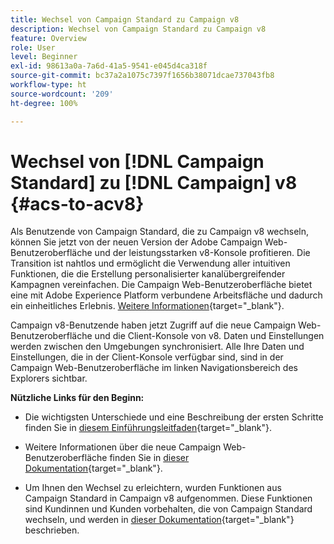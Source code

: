 ```yaml
---
title: Wechsel von Campaign Standard zu Campaign v8
description: Wechsel von Campaign Standard zu Campaign v8
feature: Overview
role: User
level: Beginner
exl-id: 98613a0a-7a6d-41a5-9541-e045d4ca318f
source-git-commit: bc37a2a1075c7397f1656b38071dcae737043fb8
workflow-type: ht
source-wordcount: '209'
ht-degree: 100%

---
```


# Wechsel von [!DNL Campaign Standard] zu [!DNL Campaign] v8 {#acs-to-acv8}

Als Benutzende von Campaign Standard, die zu Campaign v8 wechseln, können Sie jetzt von der neuen Version der Adobe Campaign Web-Benutzeroberfläche und der leistungsstarken v8-Konsole profitieren. Die Transition ist nahtlos und ermöglicht die Verwendung aller intuitiven Funktionen, die die Erstellung personalisierter kanalübergreifender Kampagnen vereinfachen. Die Campaign Web-Benutzeroberfläche bietet eine mit Adobe Experience Platform verbundene Arbeitsfläche und dadurch ein einheitliches Erlebnis. [Weitere Informationen](https://experienceleague.adobe.com/de/docs/campaign-web/v8/start/acs-migration){target="_blank"}.

Campaign v8-Benutzende haben jetzt Zugriff auf die neue Campaign Web-Benutzeroberfläche und die Client-Konsole von v8. Daten und Einstellungen werden zwischen den Umgebungen synchronisiert. Alle Ihre Daten und Einstellungen, die in der Client-Konsole verfügbar sind, sind in der Campaign Web-Benutzeroberfläche im linken Navigationsbereich des Explorers sichtbar.

**Nützliche Links für den Beginn:**

* Die wichtigsten Unterschiede und eine Beschreibung der ersten Schritte finden Sie in [diesem Einführungsleitfaden](https://experienceleague.adobe.com/de/docs/campaign-web/acs-to-ac/home){target="_blank"}.

* Weitere Informationen über die neue Campaign Web-Benutzeroberfläche finden Sie in [dieser Dokumentation](https://experienceleague.adobe.com/docs/campaign-web/v8/campaign-web-home.html?lang=de){target="_blank"}.

* Um Ihnen den Wechsel zu erleichtern, wurden Funktionen aus Campaign Standard in Campaign v8 aufgenommen. Diese Funktionen sind Kundinnen und Kunden vorbehalten, die von Campaign Standard wechseln, und werden in [dieser Dokumentation](https://experienceleague.adobe.com/de/docs/experience-cloud/campaign/campaign-standard-migration-home){target="_blank"} beschrieben.


